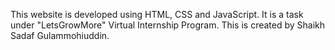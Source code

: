 This website is developed using HTML, CSS and JavaScript. It is a task under "LetsGrowMore" Virtual Internship Program. This is created by Shaikh Sadaf Gulammohiuddin.
